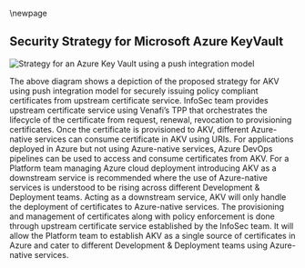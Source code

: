 \newpage 

## Security Strategy for Microsoft Azure KeyVault

![Strategy for an Azure Key Vault using a push integration model](images/akv.png)

The above diagram shows a depiction of the proposed strategy for AKV using push integration model for securely issuing policy compliant certificates from upstream certificate service. InfoSec team provides upstream certificate service using Venafi’s TPP that orchestrates the lifecycle of the certificate from request, renewal, revocation to provisioning certificates. Once the certificate is provisioned to AKV, different
Azure-native services can consume certificate in AKV using URIs. For applications deployed in Azure but not using Azure-native services, Azure DevOps pipelines can be used to access and consume certificates
from AKV.
For a Platform team managing Azure cloud deployment introducing AKV as a downstream service is recommended where the use of Azure-native services is understood to be rising across different Development & Deployment teams. Acting as a downstream service, AKV will only handle the deployment of certificates to Azure-native services. The provisioning and management of certificates along with policy enforcement is done through upstream certificate service established by the InfoSec team. It will allow the Platform team to establish AKV as a single source of certificates in Azure and cater to different Development & Deployment teams using Azure-native services.
